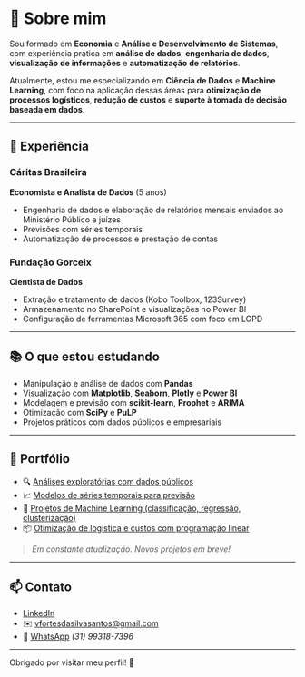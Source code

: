 # 👋 Sobre mim

Sou formado em **Economia** e **Análise e Desenvolvimento de Sistemas**, com experiência prática em **análise de dados**, **engenharia de dados**, **visualização de informações** e **automatização de relatórios**.

Atualmente, estou me especializando em **Ciência de Dados** e **Machine Learning**, com foco na aplicação dessas áreas para **otimização de processos logísticos**, **redução de custos** e **suporte à tomada de decisão baseada em dados**.

---

## 💼 Experiência

### Cáritas Brasileira  
**Economista e Analista de Dados** (5 anos)  
- Engenharia de dados e elaboração de relatórios mensais enviados ao Ministério Público e juízes  
- Previsões com séries temporais  
- Automatização de processos e prestação de contas  

### Fundação Gorceix  
**Cientista de Dados**  
- Extração e tratamento de dados (Kobo Toolbox, 123Survey)  
- Armazenamento no SharePoint e visualizações no Power BI  
- Configuração de ferramentas Microsoft 365 com foco em LGPD  

---

## 📚 O que estou estudando

- Manipulação e análise de dados com **Pandas**
- Visualização com **Matplotlib**, **Seaborn**, **Plotly** e **Power BI**
- Modelagem e previsão com **scikit-learn**, **Prophet** e **ARIMA**
- Otimização com **SciPy** e **PuLP**
- Projetos práticos com dados públicos e empresariais

---

## 📂 Portfólio

- 🔍 [Análises exploratórias com dados públicos](#)  
- 📈 [Modelos de séries temporais para previsão](#)  
- 🤖 [Projetos de Machine Learning (classificação, regressão, clusterização)](#)  
- 📦 [Otimização de logística e custos com programação linear](#)

> *Em constante atualização. Novos projetos em breve!*

---

## 📫 Contato

- [LinkedIn](https://www.linkedin.com/in/viniciusfss/)  
- ✉️ vfortesdasilvasantos@gmail.com  
- 📱 [WhatsApp](https://wa.me/5531993187396) *(31) 99318-7396*

---

Obrigado por visitar meu perfil! 🚀

